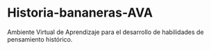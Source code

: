 # Historia-bananeras-AVA
Ambiente Virtual de Aprendizaje para el desarrollo de habilidades de pensamiento histórico.
